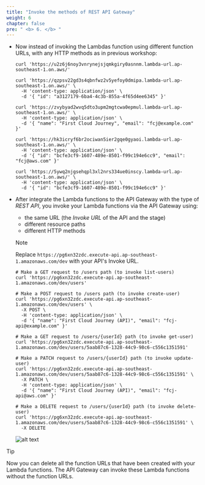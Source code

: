 ```yaml
---
title: "Invoke the methods of REST API Gateway"
weight: 6
chapter: false
pre: " <b> 6. </b> "
---
```


- Now instead of invoking the Lambdas function using different function URLs, with any HTTP methods as in previous workshop:

  ```shell
  curl 'https://u2z6j6noy3vnrynejsjqmkgiry0asnnm.lambda-url.ap-southeast-1.on.aws/'
  ```

  ```shell
  curl 'https://qzpsv22gd3s4qbnfwz2v5yefoy0dmipa.lambda-url.ap-southeast-1.on.aws/' \
    -H 'content-type: application/json' \
    -d '{ "id": "a3127179-6ba4-4c3b-855a-4f65d4ee6345" }'
  ```

  ```shell
  curl 'https://zvybyad2wvq5dto3upm2mgtcwa0epmul.lambda-url.ap-southeast-1.on.aws/' \
    -H 'content-type: application/json' \
    -d '{ "name": "First Cloud Journey", "email": "fcj@example.com" }'
  ```

  ```shell
  curl 'https://hk3icryf6br2ociwan5ier2gqe0gyaoi.lambda-url.ap-southeast-1.on.aws/' \
    -H 'content-type: application/json' \
    -d '{ "id": "bcfe3cf9-1607-489e-8501-f99c194e6cc9", "email": "fcj@aws.com" }'
  ```

  ```shell
  curl 'https://5ywq2njgsehqpl3xl2nrs334ue0inscy.lambda-url.ap-southeast-1.on.aws/' \
    -H 'content-type: application/json' \
    -d '{ "id": "bcfe3cf9-1607-489e-8501-f99c194e6cc9" }'
  ```

- After integrate the Lambda functions to the API Gateway with the type of _REST API_, you invoke your Lambda functions via the API Gateway using:

  - the same URL (the _Invoke URL_ of the API and the stage)
  - different resource paths
  - different HTTP methods

  > [!NOTE]
  > Replace `https://pg6xn32zdc.execute-api.ap-southeast-1.amazonaws.com/dev` with your API's Invoke URL.

  ```shell
  # Make a GET request to /users path (to invoke list-users)
  curl 'https://pg6xn32zdc.execute-api.ap-southeast-1.amazonaws.com/dev/users'
  ```

  ```shell
  # Make a POST request to /users path (to invoke create-user)
  curl 'https://pg6xn32zdc.execute-api.ap-southeast-1.amazonaws.com/dev/users' \
    -X POST \
    -H 'content-type: application/json' \
    -d '{ "name": "First Cloud Journey (API)", "email": "fcj-api@example.com" }'
  ```

  ```shell
  # Make a GET request to /users/{userId} path (to invoke get-user)
  curl 'https://pg6xn32zdc.execute-api.ap-southeast-1.amazonaws.com/dev/users/5aab87c6-1328-44c9-98c6-c556c1351591'
  ```

  ```shell
  # Make a PATCH request to /users/{userId} path (to invoke update-user)
  curl 'https://pg6xn32zdc.execute-api.ap-southeast-1.amazonaws.com/dev/users/5aab87c6-1328-44c9-98c6-c556c1351591' \
    -X PATCH \
    -H 'content-type: application/json' \
    -d '{ "name": "First Cloud Journey (API)", "email": "fcj-api@aws.com" }'
  ```

  ```shell
  # Make a DELETE request to /users/{userId} path (to invoke delete-user)
  curl 'https://pg6xn32zdc.execute-api.ap-southeast-1.amazonaws.com/dev/users/5aab87c6-1328-44c9-98c6-c556c1351591' \
    -X DELETE
  ```

  ![alt text](/images/workshop-2/API-Gateway--invoke-REST-API-methods.png)

> [!TIP]
> Now you can delete all the function URLs that have been created with your Lambda functions. The API Gateway can invoke these Lambda functions without the function URLs.

